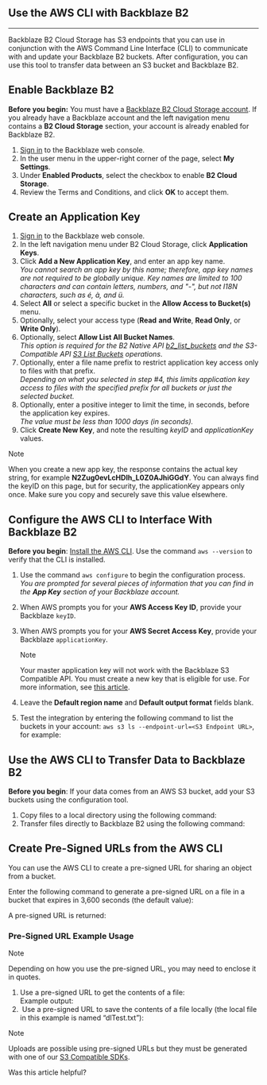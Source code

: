 ## Use the AWS CLI with Backblaze B2

___

Backblaze B2 Cloud Storage has S3 endpoints that you can use in conjunction with the AWS Command Line Interface (CLI) to communicate with and update your Backblaze B2 buckets. After configuration, you can use this tool to transfer data between an S3 bucket and Backblaze B2.

## Enable Backblaze B2

**Before you begin:** You must have a [Backblaze B2 Cloud Storage account](https://www.backblaze.com/docs/cloud-storage-enable-backblaze-b2#create-a-backblaze-b2-account). If you already have a Backblaze account and the left navigation menu contains a **B2 Cloud Storage** section, your account is already enabled for Backblaze B2.

1.  [Sign in](https://secure.backblaze.com/user_signin.htm) to the Backblaze web console.
2.  In the user menu in the upper-right corner of the page, select **My Settings**.
3.  Under **Enabled Products**, select the checkbox to enable **B2 Cloud Storage**.
4.  Review the Terms and Conditions, and click **OK** to accept them. 

## Create an Application Key

1.  [Sign in](https://secure.backblaze.com/user_signin.htm) to the Backblaze web console.
2.  In the left navigation menu under B2 Cloud Storage, click **Application Keys**.
3.  Click **Add a New Application Key**, and enter an app key name.  
    _You cannot search an app key by this name; therefore, app key names are not required to be globally unique. Key names are limited to 100 characters and can contain letters, numbers, and "-", but not I18N characters, such as é, à, and ü._
4.  Select **All** or select a specific bucket in the **Allow Access to Bucket(s)** menu.
5.  Optionally, select your access type (**Read** **and Write**, **Read Only**, or **Write Only**).
6.  Optionally, select **Allow List All Bucket Names**.  
    _This option is required for the B2 Native API [b2\_list\_buckets](https://www.backblaze.com/apidocs/b2-list-buckets) and the S3-Compatible API [S3 List Buckets](https://www.backblaze.com/apidocs/s3-list-buckets) operations_.
7.  Optionally, enter a file name prefix to restrict application key access only to files with that prefix.  
    _Depending on what you selected in step #4, this limits application key access to files with the specified prefix for all buckets or just the selected bucket._
8.  Optionally, enter a positive integer to limit the time, in seconds, before the application key expires.  
    _The value must be less than 1000 days (in seconds)._
9.  Click **Create New Key**, and note the resulting _keyID_ and _applicationKey_ values.

Note

When you create a new app key, the response contains the actual key string, for example **N2Zug0evLcHDlh\_L0Z0AJhiGGdY**. You can always find the keyID on this page, but for security, the applicationKey appears only once. Make sure you copy and securely save this value elsewhere.

## Configure the AWS CLI to Interface With Backblaze B2

**Before you begin**: [Install the AWS CLI](https://aws.amazon.com/cli/). Use the command `aws --version` to verify that the CLI is installed.

1.  Use the command `aws configure` to begin the configuration process.  
    _You are prompted for several pieces of information that you can find in the **App Key** section of your Backblaze account._
2.  When AWS prompts you for your **AWS Access Key ID**, provide your Backblaze `keyID`.
3.  When AWS prompts you for your **AWS Secret Access Key**, provide your Backblaze `applicationKey`.
    
    Note
    
    Your master application key will not work with the Backblaze S3 Compatible API. You must create a new key that is eligible for use. For more information, see [this article](https://www.backblaze.com/bb/docs/cloud-storage-application-keys).
    
4.  Leave the **Default region name** and **Default output format** fields blank.
5.  Test the integration by entering the following command to list the buckets in your account: `aws s3 ls --endpoint-url=<S3 Endpoint URL>`, for example:

## Use the AWS CLI to Transfer Data to Backblaze B2

**Before you begin**: If your data comes from an AWS S3 bucket, add your S3 buckets using the configuration tool.

1.  Copy files to a local directory using the following command:
2.  Transfer files directly to Backblaze B2 using the following command:

## Create Pre-Signed URLs from the AWS CLI

You can use the AWS CLI to create a pre-signed URL for sharing an object from a bucket. 

Enter the following command to generate a pre-signed URL on a file in a bucket that expires in 3,600 seconds (the default value):

A pre-signed URL is returned:

### Pre-Signed URL Example Usage

Note

Depending on how you use the pre-signed URL, you may need to enclose it in quotes.

1.  Use a pre-signed URL to get the contents of a file:  
    Example output:
2.   Use a pre-signed URL to save the contents of a file locally (the local file in this example is named “dlTest.txt”):  
    

Note

Uploads are possible using pre-signed URLs but they must be generated with one of our [S3 Compatible SDKs](https://www.backblaze.com/docs/cloud-storage-s3-compatible-sdks).

Was this article helpful?